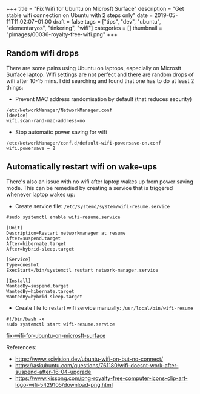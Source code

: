 +++
title = "Fix Wifi for Ubuntu on Microsft Surface"
description = "Get stable wifi connection on Ubuntu with 2 steps only"
date = 2019-05-11T11:02:07+01:00
draft = false
tags = ["tips", "dev", "ubuntu", "elementaryos", "tinkering", "wifi"]
categories = []
thumbnail = "pimages/00036-royalty-free-wifi.png"
+++

## Random wifi drops

There are some pains using Ubuntu on laptops, especially on Microsft Surface laptop. Wifi settings are not perfect and there are random drops of wifi after 10-15 mins. I did searching and found that one has to do at least 2 things:

* Prevent MAC address randomisation by default (that reduces security)

```
/etc/NetworkManager/NetworkManager.conf
[device]
wifi.scan-rand-mac-address=no
```

* Stop automatic power saving for wifi

```
/etc/NetworkManager/conf.d/default-wifi-powersave-on.conf
wifi.powersave = 2
```

## Automatically restart wifi on wake-ups

There's also an issue with no wifi after laptop wakes up from power saving mode. This can be remedied by creating a service that is triggered whenever laptop wakes up:

* Create service file: `/etc/systemd/system/wifi-resume.service`

```
#sudo systemctl enable wifi-resume.service

[Unit]
Description=Restart networkmanager at resume
After=suspend.target
After=hibernate.target
After=hybrid-sleep.target

[Service]
Type=oneshot
ExecStart=/bin/systemctl restart network-manager.service

[Install]
WantedBy=suspend.target
WantedBy=hibernate.target
WantedBy=hybrid-sleep.target
```

* Create file to restart wifi service manually: `/usr/local/bin/wifi-resume`

```
#!/bin/bash -x
sudo systemctl start wifi-resume.service
```

[fix-wifi-for-ubuntu-on-microsft-surface](fix-wifi-for-ubuntu-on-microsft-surface)

References:

* https://www.scivision.dev/ubuntu-wifi-on-but-no-connect/
* https://askubuntu.com/questions/761180/wifi-doesnt-work-after-suspend-after-16-04-upgrade
* https://www.kisspng.com/png-royalty-free-computer-icons-clip-art-logo-wifi-5429105/download-png.html
